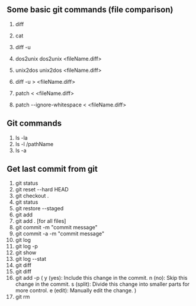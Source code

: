 ## Some basic git commands (file comparison)

1. diff <file1> <file2>
2. cat <file>
3. diff -u <file1> <file2>
4. dos2unix <fileName>
   dos2unix <fileName.diff>

5. unix2dos <fileName>
   unix2dos <fileName.diff>

6. diff -u <file1> <file2> > <fileName.diff>
7. patch <file1> < <fileName.diff>
8. patch --ignore-whitespace <file1> < <fileName.diff>

## Git commands

1. ls -la
2. ls -l <fileName>/pathName
3. ls -a

## Get last commit from git

1. git status
2. git reset --hard HEAD
3. git checkout .
4. git status
5. git restore --staged <file>
6. git add <file>
7. git add . [for all files]
8. git commit -m "commit message"
9. git commit -a -m "commit message"
10. git log
11. git log -p
12. git show <commit-number>
13. git log --stat
14. git diff
15. git diff <file>
16. git add -p (
   y (yes): Include this change in the commit.
n (no): Skip this change in the commit.
s (split): Divide this change into smaller parts for more control.
e (edit): Manually edit the change.
   )
17. git rm <file>
